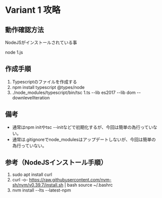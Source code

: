 # Variant 1 攻略

## 動作確認方法

NodeJSがインストールされている事

node 1.js

## 作成手順

1. Typescriptのファイルを作成する
1. npm install typescript @types/node
1. ./node_modules/typescript/bin/tsc 1.ts --lib es2017 --lib dom --downlevelIteration

## 備考
- 通常はnpm initやtsc --initなどで初期化するが、今回は簡単の為行っていない。
- 通常は.gitignoreでnode_modulesはアップデートしないが、今回は簡単の為行っていない。

## 参考（NodeJSインストール手順）

1. sudo apt install curl
1. curl -o- https://raw.githubusercontent.com/nvm-sh/nvm/v0.39.7/install.sh | bash
source ~/.bashrc
1. nvm install --lts --latest-npm